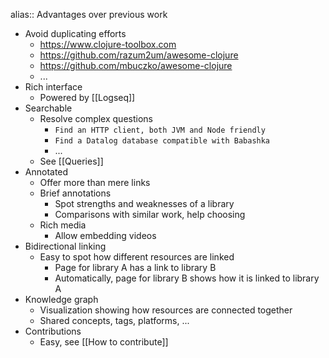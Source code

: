 alias:: Advantages over previous work

- Avoid duplicating efforts
	- https://www.clojure-toolbox.com
	- https://github.com/razum2um/awesome-clojure
	- https://github.com/mbuczko/awesome-clojure
	- ...
- Rich interface
	- Powered by [[Logseq]]
- Searchable
	- Resolve complex questions
		- `Find an HTTP client, both JVM and Node friendly`
		- `Find a Datalog database compatible with Babashka`
		- ...
	- See [[Queries]]
- Annotated
	- Offer more than mere links
	- Brief annotations
		- Spot strengths and weaknesses of a library
		- Comparisons with similar work, help choosing
	- Rich media
		- Allow embedding videos
- Bidirectional linking
	- Easy to spot how different resources are linked
		- Page for library A has a link to library B
		- Automatically, page for library B shows how it is linked to library A
- Knowledge graph
	- Visualization showing how resources are connected together
	- Shared concepts, tags, platforms, ...
- Contributions
	- Easy, see [[How to contribute]]